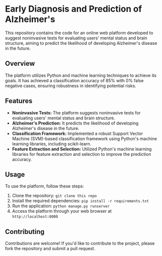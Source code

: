 
# Early Diagnosis and Prediction of Alzheimer's

This repository contains the code for an online web platform developed to suggest noninvasive tests for evaluating users' mental status and brain structure, aiming to predict the likelihood of developing Alzheimer's disease in the future.

## Overview

The platform utilizes Python and machine learning techniques to achieve its goals. It has achieved a classification accuracy of 85% with 0% false negative cases, ensuring robustness in identifying potential risks.

## Features

- **Noninvasive Tests:** The platform suggests noninvasive tests for evaluating users' mental status and brain structure.
- **Alzheimer's Prediction:** It predicts the likelihood of developing Alzheimer's disease in the future.
- **Classification Framework:** Implemented a robust Support Vector Machine (SVM)-based classification framework using Python's machine learning libraries, including scikit-learn.
- **Feature Extraction and Selection:** Utilized Python's machine learning libraries for feature extraction and selection to improve the prediction accuracy.

## Usage

To use the platform, follow these steps:

1. Clone the repository: `git clone this repo`
2. Install the required dependencies: `pip install -r requirements.txt`
3. Run the application: `python manage.py runserver`
4. Access the platform through your web browser at `http://localhost:8000`

## Contributing

Contributions are welcome! If you'd like to contribute to the project, please fork the repository and submit a pull request.

